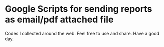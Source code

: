 # Google Scripts for sending reports as email/pdf attached file

Codes I collected around the web. Feel free to use and share. Have a good day.
